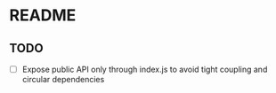 # README

## TODO

- [ ] Expose public API only through index.js to avoid tight coupling and circular dependencies
